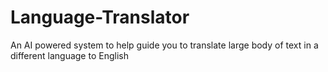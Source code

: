# Language-Translator
An AI powered system to help guide you to translate large body of text in a different language to English
